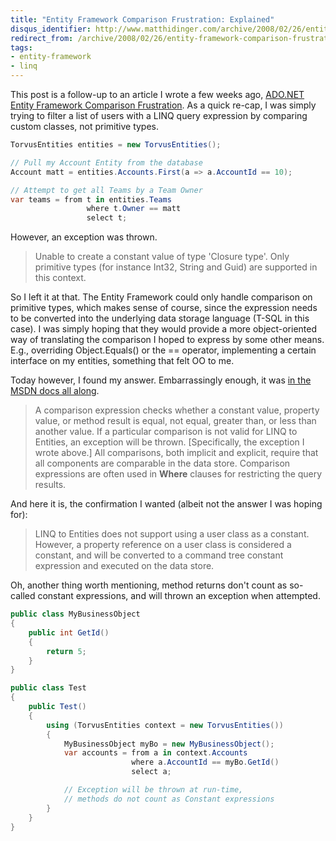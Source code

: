 ```yaml
---
title: "Entity Framework Comparison Frustration: Explained"
disqus_identifier: http://www.matthidinger.com/archive/2008/02/26/entity-framework-comparison-frustration-explained.aspx
redirect_from: /archive/2008/02/26/entity-framework-comparison-frustration-explained.aspx/
tags: 
- entity-framework
- linq
---
```

This post is a follow-up to an article I wrote a few weeks ago, [ADO.NET Entity Framework Comparison Frustration](http://blog.matthidinger.com/2008/02/01/ADONETEntityFrameworkComparisonFrustration.aspx). As a quick re-cap, I was simply trying to filter a list of users with a LINQ query expression by comparing custom classes, not primitive types.

```csharp
TorvusEntities entities = new TorvusEntities(); 

// Pull my Account Entity from the database
Account matt = entities.Accounts.First(a => a.AccountId == 10);

// Attempt to get all Teams by a Team Owner
var teams = from t in entities.Teams
                 where t.Owner == matt
                 select t;
```

However, an exception was thrown.

> Unable to create a constant value of type 'Closure type'. Only primitive types (for instance Int32, String and Guid) are supported in this context.

So I left it at that. The Entity Framework could only handle comparison on primitive types, which makes sense of course, since the expression needs to be converted into the underlying data storage language (T-SQL in this case). I was simply hoping that they would provide a more object-oriented way of translating the comparison I hoped to express by some other means. E.g., overriding Object.Equals() or the == operator, implementing a certain interface on my entities, something that felt OO to me.

Today however, I found my answer. Embarrassingly enough, it was [in the MSDN docs all along](http://msdn2.microsoft.com/en-us/library/bb738686.aspx).

> A comparison expression checks whether a constant value, property value, or method result is equal, not equal, greater than, or less than another value. If a particular comparison is not valid for LINQ to Entities, an exception will be thrown. \[Specifically, the exception I wrote above.\] All comparisons, both implicit and explicit, require that all components are comparable in the data store. Comparison expressions are often used in **Where** clauses for restricting the query results.

And here it is, the confirmation I wanted (albeit not the answer I was hoping for):

> LINQ to Entities does not support using a user class as a constant. However, a property reference on a user class is considered a constant, and will be converted to a command tree constant expression and executed on the data store.

Oh, another thing worth mentioning, method returns don't count as so-called constant expressions, and will thrown an exception when attempted.

```csharp
public class MyBusinessObject
{
    public int GetId()
    {
        return 5;
    }
}

public class Test
{
    public Test()
    {
        using (TorvusEntities context = new TorvusEntities())
        {
            MyBusinessObject myBo = new MyBusinessObject();
            var accounts = from a in context.Accounts
                           where a.AccountId == myBo.GetId()
                           select a;

            // Exception will be thrown at run-time,
            // methods do not count as Constant expressions
        }
    }
}
```

